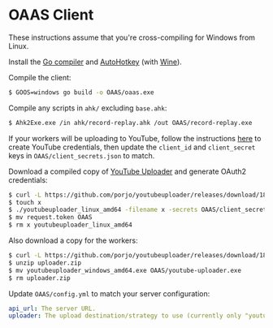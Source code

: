 # OAAS Client

These instructions assume that you're cross-compiling for Windows from Linux.

Install the [Go compiler](https://golang.org) and [AutoHotkey](https://autohotkey.com) (with [Wine](https://www.winehq.org)).

Compile the client:

```sh
$ GOOS=windows go build -o OAAS/oaas.exe
```

Compile any scripts in `ahk/` excluding `base.ahk`:

```sh
$ Ahk2Exe.exe /in ahk/record-replay.ahk /out OAAS/record-replay.exe
```

If your workers will be uploading to YouTube, follow the instructions [here](https://github.com/porjo/youtubeuploader#youtube-api) to create YouTube credentials, then update the `client_id` and `client_secret` keys in `OAAS/client_secrets.json` to match.

Download a compiled copy of [YouTube Uploader](https://github.com/porjo/youtubeuploader) and generate OAuth2 credentials:

```sh
$ curl -L https://github.com/porjo/youtubeuploader/releases/download/18.15/youtubeuploader_linux_amd64.tar.gz | tar zx
$ touch x
$ ./youtubeuploader_linux_amd64 -filename x -secrets OAAS/client_secrets.json
$ mv request.token OAAS
$ rm x youtubeuploader_linux_amd64
```
Also download a copy for the workers:

```sh
$ curl -L https://github.com/porjo/youtubeuploader/releases/download/18.15/youtubeuploader_windows_amd64.zip -o uploader.zip
$ unzip uploader.zip
$ mv youtubeuploader_windows_amd64.exe OAAS/youtube-uploader.exe
$ rm uploader.zip
```

Update `OAAS/config.yml` to match your server configuration:

```yaml
api_url: The server URL.
uploader: The upload destination/strategy to use (currently only "youtube" is supported).
```
